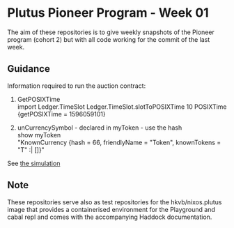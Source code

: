 # Plutus Pioneer Program - Week 01

The aim of these repositories is to give weekly snapshots of the Pioneer program (cohort 2)
but with all code working for the commit of the last week.

## Guidance

Information required to run the auction contract:

1. GetPOSIXTime  
import Ledger.TimeSlot
Ledger.TimeSlot.slotToPOSIXTime 10
POSIXTime {getPOSIXTime = 1596059101}

2. unCurrencySymbol - declared in myToken - use the hash  
show myToken  
"KnownCurrency {hash = 66, friendlyName = \"Token\", knownTokens = \"T\" :| []}"

See [the simulation](EnglishAuction.pdf)

## Note

These repositories serve also as test repositories for the hkvb/nixos.plutus image
that provides a containerised environment for the Playground and cabal repl
and comes with the accompanying Haddock documentation.
